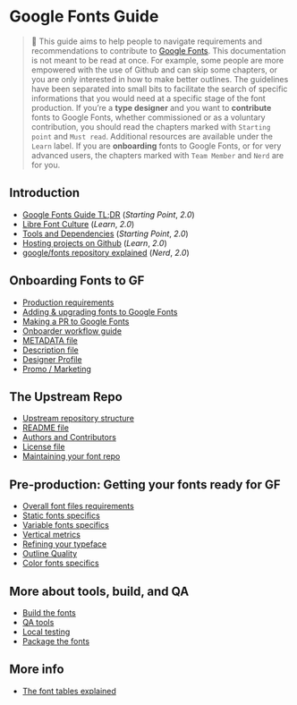 # Google Fonts Guide

> 🦜 This guide aims to help people to navigate requirements and recommendations to contribute to [Google Fonts](https://fonts.google.com).
This documentation is not meant to be read at once. For example, some people are more empowered with the use of Github and can skip some chapters, or you are only interested in how to make better outlines. The guidelines have been separated into small bits to facilitate the search of specific informations that you would need at a specific stage of the font production.
If you’re a **type designer** and you want to **contribute** fonts to Google Fonts, whether commissioned or as a voluntary contribution, you should read the chapters marked with `Starting point` and `Must read`. Additional resources are available under the `Learn` label.
If you are **onboarding** fonts to Google Fonts, or for very advanced users, the chapters marked with `Team Member` and `Nerd` are for you.

## Introduction

* [Google Fonts Guide TL;DR](tldr.md) (*Starting Point*, *2.0*)
* [Libre Font Culture](culture.md) (*Learn*, *2.0*)
* [Tools and Dependencies](tools.md) (*Starting Point*, *2.0*)
* [Hosting projects on Github](hosting.md) (*Learn*, *2.0*)
* [google/fonts repository explained](googlefonts.md) (*Nerd*, *2.0*)

## Onboarding Fonts to GF
* [Production requirements](production.md)
* [Adding & upgrading fonts to Google Fonts](onboarding.md)
* [Making a PR to Google Fonts](making-pr.md)
* [Onboarder workflow guide](onboarder-workflow.md)
* [METADATA file](metadata.md)
* [Description file](description.md)
* [Designer Profile](profile.md)
* [Promo / Marketing](marketing.md)

## The Upstream Repo

* [Upstream repository structure](upstream.md)
* [README file](readme.md)
* [Authors and Contributors](authors.md)
* [License file](license.md)
* [Maintaining your font repo](maintaining.md)

## Pre-production: Getting your fonts ready for GF

* [Overall font files requirements](requirements.md)
* [Static fonts specifics](statics.md)
* [Variable fonts specifics](variable.md)
* [Vertical metrics](metrics.md)
* [Refining your typeface](refining.md)
* [Outline Quality](outlines.md)
* [Color fonts specifics](colorfonts.md)

## More about tools, build, and QA

* [Build the fonts](build.md)
* [QA tools](qa.md)
* [Local testing](testing.md)
* [Package the fonts](package.md)

## More info

* [The font tables explained](fonttables.md)

